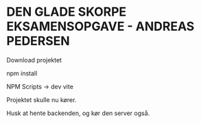 # DEN GLADE SKORPE EKSAMENSOPGAVE - ANDREAS PEDERSEN
Download projektet

npm install

NPM Scripts -> dev vite

Projektet skulle nu kører.

Husk at hente backenden, og kør den server også.


